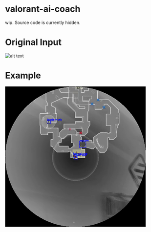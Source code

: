 # valorant-ai-coach
wip. Source code is currently hidden.

# Original Input
![alt text](./original_input.png)

# Example 
![alt text](./minimap_analysis_example.png)
